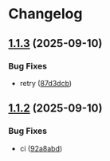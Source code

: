 # Changelog

## [1.1.3](https://github.com/mathisDlmr/fff/compare/medical/cim11-v1.1.2...medical/cim11-v1.1.3) (2025-09-10)


### Bug Fixes

* retry ([87d3dcb](https://github.com/mathisDlmr/fff/commit/87d3dcb82e39081c31ec79f7e160a78a14df0ef4))

## [1.1.2](https://github.com/mathisDlmr/fff/compare/medical/cim11-v1.1.1...medical/cim11-v1.1.2) (2025-09-10)


### Bug Fixes

* ci ([92a8abd](https://github.com/mathisDlmr/fff/commit/92a8abd9c07dc62c357229fc3bfec524b09added))
